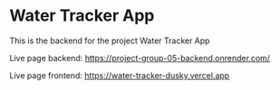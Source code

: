 # Water Tracker App

This is the backend for the project Water Tracker App

Live page backend: https://project-group-05-backend.onrender.com/

Live page frontend: https://water-tracker-dusky.vercel.app
